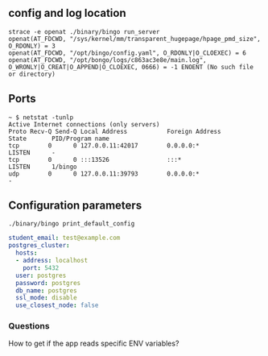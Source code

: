 ## config and log location

```
strace -e openat ./binary/bingo run_server
openat(AT_FDCWD, "/sys/kernel/mm/transparent_hugepage/hpage_pmd_size", O_RDONLY) = 3
openat(AT_FDCWD, "/opt/bingo/config.yaml", O_RDONLY|O_CLOEXEC) = 6
openat(AT_FDCWD, "/opt/bongo/logs/c863ac3e8e/main.log", O_WRONLY|O_CREAT|O_APPEND|O_CLOEXEC, 0666) = -1 ENOENT (No such file or directory)

```

## Ports

```
~ $ netstat -tunlp
Active Internet connections (only servers)
Proto Recv-Q Send-Q Local Address           Foreign Address         State       PID/Program name    
tcp        0      0 127.0.0.11:42017        0.0.0.0:*               LISTEN      -
tcp        0      0 :::13526                :::*                    LISTEN      1/bingo
udp        0      0 127.0.0.11:39793        0.0.0.0:*                           -

```

## Configuration parameters

```
./binary/bingo print_default_config  
```

```yaml
student_email: test@example.com
postgres_cluster:
  hosts:
  - address: localhost
    port: 5432
  user: postgres
  password: postgres
  db_name: postgres
  ssl_mode: disable
  use_closest_node: false
```

### Questions

How to get if the app reads specific ENV variables?

